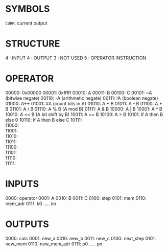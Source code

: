 # SYMBOLS
`CURR`: current output

# STRUCTURE
4 : INPUT
4 : OUTPUT
3 : NOT USED
5 : OPERATOR INSTRUCTION

# OPERATOR

00000:     0x00000
00001:     0xfffff
00010:     A
00011:     B
00100:     C
00101:     ~A               (bitwise negate)
00110:     -A               (arithmetic negate)
00111:     !A               (boolean negate)
01000:     A++
01001:     #A               (count bits in A)
01010:     A + B
01011:     A - B
01100:     A * B
01101:     A / B
01110:     A % B            (A mod B)
01111:     A & B
10000:     A | B
10001:     A ^ B
10010:     A << B           (A bit shift by B)
10011:     A == B
10100:     A > B
10101:     if A then B else 0
10110:     if A then B else C
10111:     
11000:     
11001:     
11010:     
11011:     
11100:     
11101:     
11110:     
11111:     


# INPUTS
 0000:    operator
 0001:    A
 0010:    B
 0011:    C
 0100:    step
 0101:    mem
 0110:    mem_adr
 0111:    k0
 .....    kn

# OUTPUTS
 0000:    calc
 0001:    new_a
 0010:    new_b
 0011:    new_c
 0100:    next_step
 0101:    new_mem
 0110:    new_mem_adr
 0111:    p0
 .....    pn
